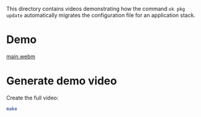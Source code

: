 This directory contains videos demonstrating how the command `ok pkg update` automatically migrates the configuration
file for an application stack.

# Demo

[main.webm](https://github.com/user-attachments/assets/02ad6645-4fbe-49ba-ba42-b2939cc50a79)

# Generate demo video

Create the full video:

```sh
make
``` 
